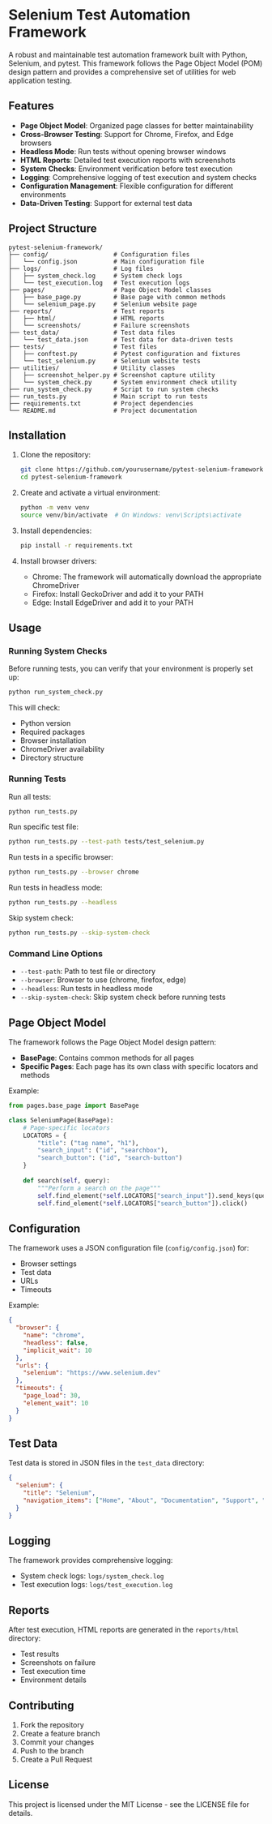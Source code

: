 # Selenium Test Automation Framework

A robust and maintainable test automation framework built with Python, Selenium, and pytest. This framework follows the Page Object Model (POM) design pattern and provides a comprehensive set of utilities for web application testing.

## Features

- **Page Object Model**: Organized page classes for better maintainability
- **Cross-Browser Testing**: Support for Chrome, Firefox, and Edge browsers
- **Headless Mode**: Run tests without opening browser windows
- **HTML Reports**: Detailed test execution reports with screenshots
- **System Checks**: Environment verification before test execution
- **Logging**: Comprehensive logging of test execution and system checks
- **Configuration Management**: Flexible configuration for different environments
- **Data-Driven Testing**: Support for external test data

## Project Structure

```
pytest-selenium-framework/
├── config/                  # Configuration files
│   └── config.json          # Main configuration file
├── logs/                    # Log files
│   ├── system_check.log     # System check logs
│   └── test_execution.log   # Test execution logs
├── pages/                   # Page Object Model classes
│   ├── base_page.py         # Base page with common methods
│   └── selenium_page.py     # Selenium website page
├── reports/                 # Test reports
│   ├── html/                # HTML reports
│   └── screenshots/         # Failure screenshots
├── test_data/               # Test data files
│   └── test_data.json       # Test data for data-driven tests
├── tests/                   # Test files
│   ├── conftest.py          # Pytest configuration and fixtures
│   └── test_selenium.py     # Selenium website tests
├── utilities/               # Utility classes
│   ├── screenshot_helper.py # Screenshot capture utility
│   └── system_check.py      # System environment check utility
├── run_system_check.py      # Script to run system checks
├── run_tests.py             # Main script to run tests
├── requirements.txt         # Project dependencies
└── README.md                # Project documentation
```

## Installation

1. Clone the repository:
   ```bash
   git clone https://github.com/yourusername/pytest-selenium-framework.git
   cd pytest-selenium-framework
   ```

2. Create and activate a virtual environment:
   ```bash
   python -m venv venv
   source venv/bin/activate  # On Windows: venv\Scripts\activate
   ```

3. Install dependencies:
   ```bash
   pip install -r requirements.txt
   ```

4. Install browser drivers:
   - Chrome: The framework will automatically download the appropriate ChromeDriver
   - Firefox: Install GeckoDriver and add it to your PATH
   - Edge: Install EdgeDriver and add it to your PATH

## Usage

### Running System Checks

Before running tests, you can verify that your environment is properly set up:

```bash
python run_system_check.py
```

This will check:
- Python version
- Required packages
- Browser installation
- ChromeDriver availability
- Directory structure

### Running Tests

Run all tests:
```bash
python run_tests.py
```

Run specific test file:
```bash
python run_tests.py --test-path tests/test_selenium.py
```

Run tests in a specific browser:
```bash
python run_tests.py --browser chrome
```

Run tests in headless mode:
```bash
python run_tests.py --headless
```

Skip system check:
```bash
python run_tests.py --skip-system-check
```

### Command Line Options

- `--test-path`: Path to test file or directory
- `--browser`: Browser to use (chrome, firefox, edge)
- `--headless`: Run tests in headless mode
- `--skip-system-check`: Skip system check before running tests

## Page Object Model

The framework follows the Page Object Model design pattern:

- **BasePage**: Contains common methods for all pages
- **Specific Pages**: Each page has its own class with specific locators and methods

Example:
```python
from pages.base_page import BasePage

class SeleniumPage(BasePage):
    # Page-specific locators
    LOCATORS = {
        "title": ("tag name", "h1"),
        "search_input": ("id", "searchbox"),
        "search_button": ("id", "search-button")
    }
    
    def search(self, query):
        """Perform a search on the page"""
        self.find_element(*self.LOCATORS["search_input"]).send_keys(query)
        self.find_element(*self.LOCATORS["search_button"]).click()
```

## Configuration

The framework uses a JSON configuration file (`config/config.json`) for:

- Browser settings
- Test data
- URLs
- Timeouts

Example:
```json
{
  "browser": {
    "name": "chrome",
    "headless": false,
    "implicit_wait": 10
  },
  "urls": {
    "selenium": "https://www.selenium.dev"
  },
  "timeouts": {
    "page_load": 30,
    "element_wait": 10
  }
}
```

## Test Data

Test data is stored in JSON files in the `test_data` directory:

```json
{
  "selenium": {
    "title": "Selenium",
    "navigation_items": ["Home", "About", "Documentation", "Support", "Blog"]
  }
}
```

## Logging

The framework provides comprehensive logging:

- System check logs: `logs/system_check.log`
- Test execution logs: `logs/test_execution.log`

## Reports

After test execution, HTML reports are generated in the `reports/html` directory:

- Test results
- Screenshots on failure
- Test execution time
- Environment details

## Contributing

1. Fork the repository
2. Create a feature branch
3. Commit your changes
4. Push to the branch
5. Create a Pull Request

## License

This project is licensed under the MIT License - see the LICENSE file for details. 
